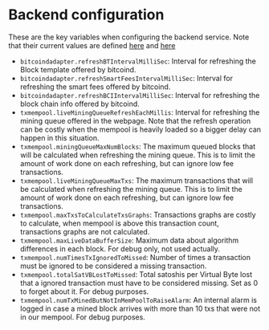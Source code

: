 # Backend configuration

These are the key variables when configuring the backend service. Note that their current values are defined [here](https://github.com/mempoolexplorer/mempoolexplorer/blob/main/devops/mempoolExplorerBack1Dev.yml) and [here](https://github.com/mempoolexplorer/mempoolexplorer/blob/main/devops/mempoolExplorerBack1Prod.yml)

- `bitcoindadapter.refreshBTIntervalMilliSec`: Interval for refreshing the Block template offered by bitcoind.
- `bitcoindadapter.refreshSmartFeesIntervalMilliSec`: Interval for refreshing the smart fees offered by bitcoind.
- `bitcoindadapter.refreshBCIIntervalMilliSec`: Interval for refreshing the block chain info offered by bitcoind.
- `txmempool.liveMiningQueueRefreshEachMillis`: Interval for refreshing the mining queue offered in the webpage. Note that the refresh operation can be costly when the mempool is heavily loaded so a bigger delay can happen in this situation.
- `txmempool.miningQueueMaxNumBlocks`: The maximum queued blocks that will be calculated when refreshing the mining queue. This is to limit the amount of work done on each refreshing, but can ignore low fee transactions.
- `txmempool.liveMiningQueueMaxTxs`: The maximum transactions that will be calculated when refreshing the mining queue. This is to limit the amount of work done on each refreshing, but can ignore low fee transactions.
- `txmempool.maxTxsToCalculateTxsGraphs`: Transactions graphs are costly to calculate, when mempool is above this transaction count, transactions graphs are not calculated.
- `txmempool.maxLiveDataBufferSize`: Maximum data about algorithm differences in each block. For debug only, not used actually.
- `txmempool.numTimesTxIgnoredToMissed`: Number of times a transaction must be ignored to be considered a missing transaction.
- `txmempool.totalSatVBLostToMissed`: Total satoshis per Virtual Byte lost that a ignored transaction must have to be considered missing. Set as 0 to forget about it. For debug purposes.
- `txmempool.numTxMinedButNotInMemPoolToRaiseAlarm`: An internal alarm is logged in case a mined block arrives with more than 10 txs that were not in our mempool. For debug purposes.
